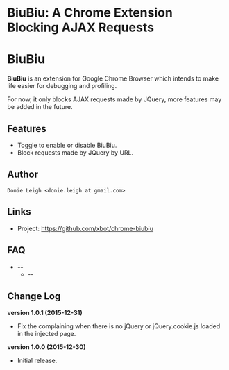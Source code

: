 # BiuBiu: A Chrome Extension Blocking AJAX Requests


BiuBiu
===========

**BiuBiu** is an extension for Google Chrome Browser which intends to make life easier for debugging and profiling.

For now, it only blocks AJAX requests made by JQuery, more features may be added in the future.

Features
--------

* Toggle to enable or disable BiuBiu.
* Block requests made by JQuery by URL.

Author
------

```
Donie Leigh <donie.leigh at gmail.com>
```

Links
-----

* Project:      https://github.com/xbot/chrome-biubiu

FAQ
---

* **--**
  * --

Change Log
----------

**version 1.0.1 (2015-12-31)**

* Fix the complaining when there is no jQuery or jQuery.cookie.js loaded in the injected page.

**version 1.0.0 (2015-12-30)**

* Initial release.


